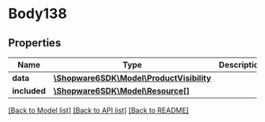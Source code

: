 # Body138

## Properties
Name | Type | Description | Notes
------------ | ------------- | ------------- | -------------
**data** | [**\Shopware6SDK\Model\ProductVisibility**](ProductVisibility.md) |  | [optional] 
**included** | [**\Shopware6SDK\Model\Resource[]**](Resource.md) |  | [optional] 

[[Back to Model list]](../../README.md#documentation-for-models) [[Back to API list]](../../README.md#documentation-for-api-endpoints) [[Back to README]](../../README.md)

